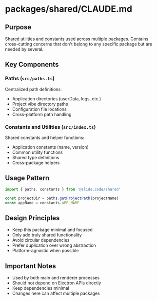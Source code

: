 # packages/shared/CLAUDE.md

## Purpose
Shared utilities and constants used across multiple packages. Contains cross-cutting concerns that don't belong to any specific package but are needed by several.

## Key Components

### Paths (`src/paths.ts`)
Centralized path definitions:
- Application directories (userData, logs, etc.)
- Project vibe directory paths
- Configuration file locations
- Cross-platform path handling

### Constants and Utilities (`src/index.ts`)
Shared constants and helper functions:
- Application constants (name, version)
- Common utility functions
- Shared type definitions
- Cross-package helpers

## Usage Pattern
```typescript
import { paths, constants } from '@slide.code/shared'

const projectDir = paths.getProjectPath(projectName)
const appName = constants.APP_NAME
```

## Design Principles
- Keep this package minimal and focused
- Only add truly shared functionality
- Avoid circular dependencies
- Prefer duplication over wrong abstraction
- Platform-agnostic when possible

## Important Notes
- Used by both main and renderer processes
- Should not depend on Electron APIs directly
- Keep dependencies minimal
- Changes here can affect multiple packages